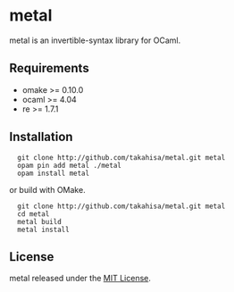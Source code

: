 metal
====

metal is an invertible-syntax library for OCaml.

## Requirements

- omake >= 0.10.0
- ocaml >= 4.04
- re >= 1.7.1

## Installation

```
  git clone http://github.com/takahisa/metal.git metal
  opam pin add metal ./metal
  opam install metal
```
or build with OMake.

```
  git clone http://github.com/takahisa/metal.git metal
  cd metal
  metal build
  metal install
```

## License

metal released under the [MIT License](https://raw.githubusercontent.com/takahisa/parseq/master/LICENSE.txt).
